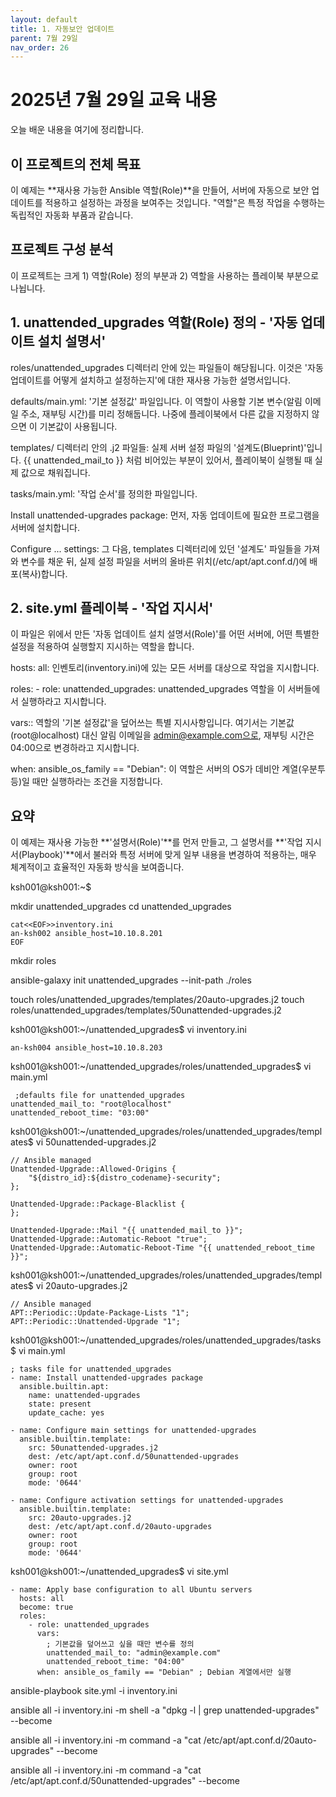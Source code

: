 ```yaml
---
layout: default
title: 1. 자동보안 업데이트 
parent: 7월 29일
nav_order: 26
---
```


# 2025년 7월 29일 교육 내용

오늘 배운 내용을 여기에 정리합니다.

## 이 프로젝트의 전체 목표
이 예제는 **재사용 가능한 Ansible 역할(Role)**을 만들어, 서버에 자동으로 보안 업데이트를 적용하고 설정하는 과정을 보여주는 것입니다. "역할"은 특정 작업을 수행하는 독립적인 자동화 부품과 같습니다.

## 프로젝트 구성 분석
이 프로젝트는 크게 1) 역할(Role) 정의 부분과 2) 역할을 사용하는 플레이북 부분으로 나뉩니다.

## 1. unattended_upgrades 역할(Role) 정의 - '자동 업데이트 설치 설명서'
roles/unattended_upgrades 디렉터리 안에 있는 파일들이 해당됩니다. 이것은 '자동 업데이트를 어떻게 설치하고 설정하는지'에 대한 재사용 가능한 설명서입니다.

defaults/main.yml: '기본 설정값' 파일입니다. 이 역할이 사용할 기본 변수(알림 이메일 주소, 재부팅 시간)를 미리 정해둡니다. 나중에 플레이북에서 다른 값을 지정하지 않으면 이 기본값이 사용됩니다.

templates/ 디렉터리 안의 .j2 파일들: 실제 서버 설정 파일의 '설계도(Blueprint)'입니다. {{ unattended_mail_to }} 처럼 비어있는 부분이 있어서, 플레이북이 실행될 때 실제 값으로 채워집니다.

tasks/main.yml: '작업 순서'를 정의한 파일입니다.

Install unattended-upgrades package: 먼저, 자동 업데이트에 필요한 프로그램을 서버에 설치합니다.

Configure ... settings: 그 다음, templates 디렉터리에 있던 '설계도' 파일들을 가져와 변수를 채운 뒤, 실제 설정 파일을 서버의 올바른 위치(/etc/apt/apt.conf.d/)에 배포(복사)합니다.

## 2. site.yml 플레이북 - '작업 지시서'
이 파일은 위에서 만든 '자동 업데이트 설치 설명서(Role)'를 어떤 서버에, 어떤 특별한 설정을 적용하여 실행할지 지시하는 역할을 합니다.

hosts: all: 인벤토리(inventory.ini)에 있는 모든 서버를 대상으로 작업을 지시합니다.

roles: - role: unattended_upgrades: unattended_upgrades 역할을 이 서버들에서 실행하라고 지시합니다.

vars:: 역할의 '기본 설정값'을 덮어쓰는 특별 지시사항입니다. 여기서는 기본값(root@localhost) 대신 알림 이메일을 admin@example.com으로, 재부팅 시간은 04:00으로 변경하라고 지시합니다.

when: ansible_os_family == "Debian": 이 역할은 서버의 OS가 데비안 계열(우분투 등)일 때만 실행하라는 조건을 지정합니다.

## 요약
이 예제는 재사용 가능한 **'설명서(Role)'**를 먼저 만들고, 그 설명서를 **'작업 지시서(Playbook)'**에서 불러와 특정 서버에 맞게 일부 내용을 변경하여 적용하는, 매우 체계적이고 효율적인 자동화 방식을 보여줍니다.

ksh001@ksh001:~$

mkdir unattended_upgrades
cd unattended_upgrades

```
cat<<EOF>>inventory.ini
an-ksh002 ansible_host=10.10.8.201
EOF
```

mkdir roles

ansible-galaxy init unattended_upgrades --init-path ./roles

touch roles/unattended_upgrades/templates/20auto-upgrades.j2
touch roles/unattended_upgrades/templates/50unattended-upgrades.j2

ksh001@ksh001:~/unattended_upgrades$
vi inventory.ini

```
an-ksh004 ansible_host=10.10.8.203
```

ksh001@ksh001:~/unattended_upgrades/roles/unattended_upgrades$
vi main.yml
```
 ;defaults file for unattended_upgrades
unattended_mail_to: "root@localhost"
unattended_reboot_time: "03:00"
```

ksh001@ksh001:~/unattended_upgrades/roles/unattended_upgrades/templates$
vi 50unattended-upgrades.j2

```
// Ansible managed
Unattended-Upgrade::Allowed-Origins {
    "${distro_id}:${distro_codename}-security";
};

Unattended-Upgrade::Package-Blacklist {
};

Unattended-Upgrade::Mail "{{ unattended_mail_to }}";
Unattended-Upgrade::Automatic-Reboot "true";
Unattended-Upgrade::Automatic-Reboot-Time "{{ unattended_reboot_time }}";
```

ksh001@ksh001:~/unattended_upgrades/roles/unattended_upgrades/templates$
vi 20auto-upgrades.j2

```
// Ansible managed
APT::Periodic::Update-Package-Lists "1";
APT::Periodic::Unattended-Upgrade "1";
```

ksh001@ksh001:~/unattended_upgrades/roles/unattended_upgrades/tasks$
vi main.yml

```
; tasks file for unattended_upgrades
- name: Install unattended-upgrades package
  ansible.builtin.apt:
    name: unattended-upgrades
    state: present
    update_cache: yes

- name: Configure main settings for unattended-upgrades
  ansible.builtin.template:
    src: 50unattended-upgrades.j2
    dest: /etc/apt/apt.conf.d/50unattended-upgrades
    owner: root
    group: root
    mode: '0644'

- name: Configure activation settings for unattended-upgrades
  ansible.builtin.template:
    src: 20auto-upgrades.j2
    dest: /etc/apt/apt.conf.d/20auto-upgrades
    owner: root
    group: root
    mode: '0644'
```

ksh001@ksh001:~/unattended_upgrades$
vi site.yml

```
- name: Apply base configuration to all Ubuntu servers
  hosts: all
  become: true
  roles:
    - role: unattended_upgrades
      vars:
        ; 기본값을 덮어쓰고 싶을 때만 변수를 정의
        unattended_mail_to: "admin@example.com"
        unattended_reboot_time: "04:00"
      when: ansible_os_family == "Debian" ; Debian 계열에서만 실행
```

ansible-playbook site.yml -i inventory.ini

ansible all -i inventory.ini -m shell -a "dpkg -l | grep unattended-upgrades" --become

ansible all -i inventory.ini -m command -a "cat /etc/apt/apt.conf.d/20auto-upgrades" --become

ansible all -i inventory.ini -m command -a "cat /etc/apt/apt.conf.d/50unattended-upgrades" --become

